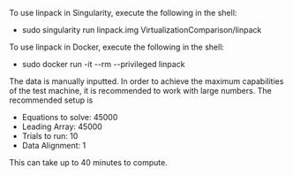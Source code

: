 To use linpack in Singularity, execute the following in the shell:
 - sudo singularity run linpack.img VirtualizationComparison/linpack
 
 To use linpack in Docker, execute the following in the shell:
 - sudo docker run -it --rm --privileged linpack
 
 The data is manually inputted. In order to achieve the maximum capabilities of the test machine, it is recommended to work with large numbers.
 The recommended setup is
 - Equations to solve: 45000
 - Leading Array: 45000
 - Trials to run: 10
 - Data Alignment: 1
 
 This can take up to 40 minutes to compute.
